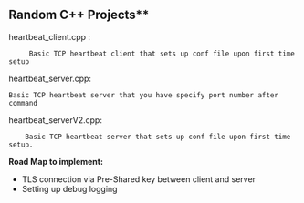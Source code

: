 

## Random C++ Projects**

heartbeat_client.cpp	:
		
		 Basic TCP heartbeat client that sets up conf file upon first time setup
heartbeat_server.cpp:

	Basic TCP heartbeat server that you have specify port number after command	
heartbeat_serverV2.cpp:

		Basic TCP heartbeat server that sets up conf file upon first time setup.

**Road Map to implement:**

 - TLS connection via Pre-Shared key between client and server
  - Setting up debug logging
